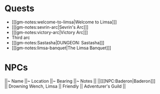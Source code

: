 # Quests
* [[[gm-notes:welcome-to-limsa|Welcome to Limsa]]]
* [[[gm-notes:sevrin-arc|Sevrin's Arc]]]
* [[[gm-notes:victory-arc|Victory Arc]]]
* Third arc
* [[[gm-notes:Sastasha|DUNGEON: Sastasha]]]
* [[[gm-notes:limsa-banquet|The Limsa Banquet]]]

# NPCs
||~ Name ||~ Location ||~ Bearing ||~ Notes ||
||[[[NPC:Baderon|Baderon]]] || Drowning Wench, Limsa || Friendly || Adventurer's Guild ||
